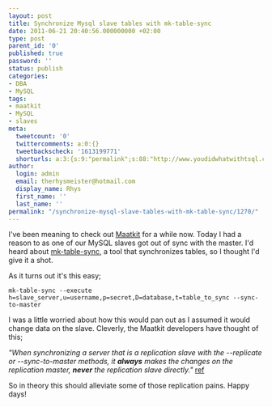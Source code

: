 ```yaml
---
layout: post
title: Synchronize Mysql slave tables with mk-table-sync
date: 2011-06-21 20:40:56.000000000 +02:00
type: post
parent_id: '0'
published: true
password: ''
status: publish
categories:
- DBA
- MySQL
tags:
- maatkit
- MySQL
- slaves
meta:
  tweetcount: '0'
  twittercomments: a:0:{}
  tweetbackscheck: '1613199771'
  shorturls: a:3:{s:9:"permalink";s:88:"http://www.youdidwhatwithtsql.com/synchronize-mysql-slave-tables-with-mk-table-sync/1270";s:7:"tinyurl";s:26:"http://tinyurl.com/6y4ntdl";s:4:"isgd";s:19:"http://is.gd/qxNcya";}
author:
  login: admin
  email: therhysmeister@hotmail.com
  display_name: Rhys
  first_name: ''
  last_name: ''
permalink: "/synchronize-mysql-slave-tables-with-mk-table-sync/1270/"
---
```

I've been meaning to check out [Maatkit](http://www.maatkit.org/ "Maatkit MySQL tools") for a while now. Today I had a reason to as one of our MySQL slaves got out of sync with the master. I'd heard about [mk-table-sync](http://www.maatkit.org/doc/mk-table-sync.html), a tool that synchronizes tables, so I thought I'd give it a shot.

As it turns out it's this easy;

```
mk-table-sync --execute h=slave_server,u=username,p=secret,D=database,t=table_to_sync --sync-to-master
```

I was a little worried about how this would pan out as I assumed it would change data on the slave. Cleverly, the Maatkit developers have thought of this;

_"When synchronizing a server that is a replication slave with the --replicate or --sync-to-master methods, it **always** makes the changes on the replication master, **never** the replication slave directly."_ [ref](http://www.maatkit.org/doc/mk-table-sync.html)

So in theory this should alleviate some of those replication pains. Happy days!

